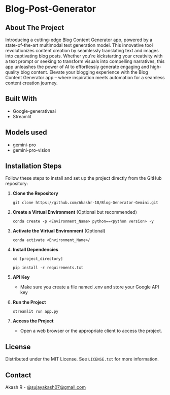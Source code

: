 # Blog-Post-Generator

## About The Project

Introducing a cutting-edge Blog Content Generator app, powered by a state-of-the-art multimodal text generation model. This innovative tool revolutionizes content creation by seamlessly translating text and images into captivating blog posts. Whether you're kickstarting your creativity with a text prompt or seeking to transform visuals into compelling narratives, this app unleashes the power of AI to effortlessly generate engaging and high-quality blog content. Elevate your blogging experience with the Blog Content Generator app – where inspiration meets automation for a seamless content creation journey.


## Built With

 - Google-generativeai
 - Streamlit

## Models used

 - gemini-pro
 - gemini-pro-vision


## Installation Steps

Follow these steps to install and set up the project directly from the GitHub repository:

1. **Clone the Repository**
     ```
     git clone https://github.com/Akashr-18/Blog-Generator-Gemini.git
     ```

2. **Create a Virtual Environment** (Optional but recommended)
   
     ```
     conda create -p <Environment_Name> python==<python version> -y
     ```

4. **Activate the Virtual Environment** (Optional)

      ```
      conda activate <Environment_Name>/
      ```

5. **Install Dependencies**

     ```
     cd [project_directory]
     ```
     
     ```
     pip install -r requirements.txt
     ```

6. **API Key**
   - Make sure you create a file named .env and store your Google API key

7. **Run the Project**
   
     ```
     streamlit run app.py
     ```

9. **Access the Project**
   - Open a web browser or the appropriate client to access the project.

## License

Distributed under the MIT License. See `LICENSE.txt` for more information.


## Contact

Akash R - [@sujayakash07@gmail.com](sujayakash07@gmail.com)
